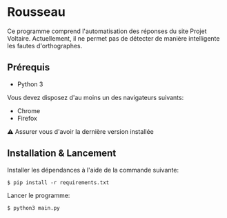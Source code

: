 # Rousseau

Ce programme comprend l'automatisation des réponses du site Projet Voltaire.
Actuellement, il ne permet pas de détecter de manière intelligente les fautes d'orthographes.

## Prérequis

- Python 3

Vous devez disposez d'au moins un des navigateurs suivants:

- Chrome
- Firefox

:warning: Assurer vous d'avoir la dernière version installée

## Installation & Lancement

Installer les dépendances à l'aide de la commande suivante:

```console
$ pip install -r requirements.txt
```

Lancer le programme:

```console
$ python3 main.py
```
